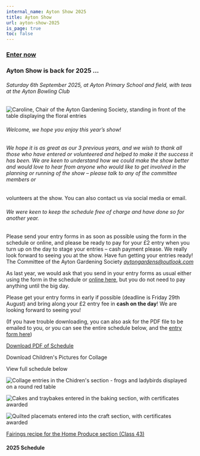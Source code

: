 ```yaml
---
internal_name: Ayton Show 2025
title: Ayton Show
url: ayton-show-2025
is_page: true
toc: false
---
```

### [Enter now](/ayton-show-2025/enter)

### Ayton Show is back for 2025 …

###### Saturday 6th September 2025, at Ayton Primary School and field, with teas at the Ayton Bowling Club

![Caroline, Chair of the Ayton Gardening Society, standing in front of the table displaying the floral entries](/assets/img-20230905-wa0007~2-1-.jpg)

###### Welcome, we hope you enjoy this year’s show!

###### We hope it is as great as our 3 previous years, and we wish to thank all those who have entered or volunteered and helped to make it the success it has been. We are keen to understand how we could make the show better and would love to hear from anyone who would like to get involved in the planning or running of the show – please talk to any of the committee members or
volunteers at the show. You can also contact us via social media or email.

###### We were keen to keep the schedule free of charge and have done so for another year.
Please send your entry forms in as soon as possible using the form in the
schedule or online, and please be ready to pay for your £2 entry when you
turn up on the day to stage your entries – cash payment please.
We really look forward to seeing you at the show. Have fun getting your
entries ready!
The Committee of the Ayton Gardening Society
*aytongardens@outlook.com*

As last year, we would ask that you send in your entry forms as usual either using the form in the schedule or [online here](https://gardening.ayton-village.org/ayton-show-2025/enter/), but you do not need to pay anything until the big day.

Please get your entry forms in early if possible (deadline is Friday 29th August) and bring along your £2 entry fee in **cash on the day**! We are looking forward to seeing you!​

(If you have trouble downloading, you can also ask for the PDF file to be emailed to you, or you can see the entire schedule below, and the [entry form here](https://gardening.ayton-village.org/ayton-show-2025/enter/))

[Download PDF of Schedule](gardening/assets/assets/aytonshowschedule2025screen.pdf)

Download Children's Pictures for Collage

View full schedule below

![Collage entries in the Chidren's section - frogs and ladybirds displayed on a round red table](/assets/pxl_20240907_110159943.jpg)

![Cakes and traybakes entered in the baking section, with certificates awarded ](/assets/pxl_20240907_121101251.jpg)

![Quilted placemats entered into the craft section, with certificates awarded](/assets/pxl_20240907_121130140.jpg)

[Fairings recipe for the Home Produce section (Class 43)](/ayton-show-2025/fairings-recipe) 



#### 2025 Schedule





[](/ayton-show-2025/fairings-recipe)
